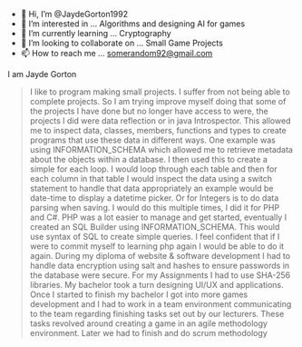- 👋 Hi, I’m @JaydeGorton1992
- 👀 I’m interested in … Algorithms and designing AI for games
- 🌱 I’m currently learning … Cryptography 
- 💞️ I’m looking to collaborate on … Small Game Projects
- 📫 How to reach me … somerandom92@gmail.com

I am Jayde Gorton
> I like to program making small projects. I suffer from not being able to complete projects. So I am trying improve myself doing that
> some of the projects I have done but no longer have access to were, the projects I did were data reflection or in java Introspector.
> This allowed me to inspect data, classes, members, functions and types to create programs that use these data in different ways.
> One example was using INFORMATION_SCHEMA which allowed me to retrieve metadata about the objects within a database.
> I then used this to create a simple for each loop. I would loop through each table and then for each column in that table I would inspect the data using a switch statement to handle that data appropriately
> an example would be date-time to display a datetime picker. Or for Integers is to do data parsing when saving.
> I would do this multiple times, I did it for PHP and C#. PHP was a lot easier to manage and get started, eventually I created an SQL Builder using INFORMATION_SCHEMA. This would use syntax of SQL to create simple queries.
> I feel confident that if I were to commit myself to learning php again I would be able to do it again.
> During my diploma of website & software development I had to handle data encryption using salt and hashes to ensure passwords in the database were secure. For my Assignments I had to use SHA-256 libraries.
> My bachelor took a turn designing UI/UX and applications.
> Once I started to finish my bachelor I got into more games development and I had to work in a team environment communicating to the team regarding finishing tasks set out by our lecturers. These tasks revolved around creating a game in an agile methodology environment. Later  we had to finish and do scrum methodology


<!---
JaydeGorton1992/JaydeGorton1992 is a ✨ special ✨ repository because its `README.md` (this file) appears on your GitHub profile.
You can click the Preview link to take a look at your changes.
--->


